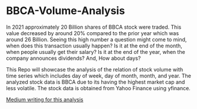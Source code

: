 # BBCA-Volume-Analysis
In 2021 approximately 20 Billion shares of BBCA stock were traded. This value decreased by around 20% compared to the prior year which was around 26 Billion. Seeing this high number a question might come to mind, when does this transaction usually happen? Is it at the end of the month, when people usually get their salary? Is it at the end of the year, when the company announces dividends? And, How about days?

This Repo will showcase the analysis of the relation of stock volume with time series which includes day of week, day of month, month, and year. The analyzed stock data  is BBCA due to its having the highest market cap and less volatile. The stock data is obtained from Yahoo Finance using yfinance.

[Medium writing for this analysis](https://medium.com/@hilmik/stock-transaction-time-behaviour-4af6c9804d43)
